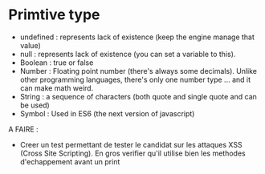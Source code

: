 
# Primtive type
  - undefined : represents lack of existence (keep the engine manage that value)
  - null : represents lack of existence (you can set a variable to this).
  - Boolean : true or false
  - Number : Floating point number (there's always some decimals). Unlike other programming languages, there's only one number type ... and it can make math weird.
  - String : a sequence of characters (both quote and single quote and can be used)
  - Symbol : Used in ES6 (the next version of javascript)



A FAIRE :
- Creer un test permettant de tester le candidat sur les attaques XSS (Cross Site Scripting). En gros verifier qu'il utilise bien les methodes d'echappement avant un print